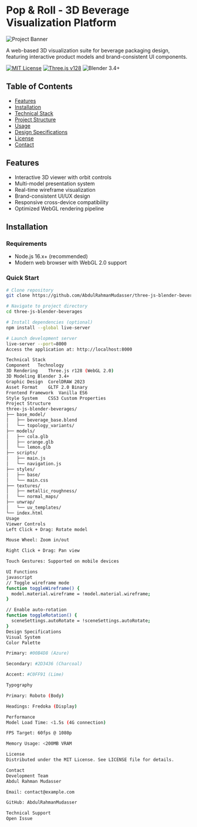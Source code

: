 # Pop & Roll - 3D Beverage Visualization Platform

![Project Banner](./assets/banner.jpg)

A web-based 3D visualization suite for beverage packaging design, featuring interactive product models and brand-consistent UI components.

[![MIT License](https://img.shields.io/badge/License-MIT-blue.svg)](https://opensource.org/licenses/MIT)
[![Three.js v128](https://img.shields.io/badge/Three.js-128.0-000000.svg)](https://threejs.org/)
![Blender 3.4+](https://img.shields.io/badge/Blender-3.4+-orange.svg)

## Table of Contents
- [Features](#features)
- [Installation](#installation)
- [Technical Stack](#technical-stack)
- [Project Structure](#project-structure)
- [Usage](#usage)
- [Design Specifications](#design-specifications)
- [License](#license)
- [Contact](#contact)

## Features
- Interactive 3D viewer with orbit controls
- Multi-model presentation system
- Real-time wireframe visualization
- Brand-consistent UI/UX design
- Responsive cross-device compatibility
- Optimized WebGL rendering pipeline

## Installation

### Requirements
- Node.js 16.x+ (recommended)
- Modern web browser with WebGL 2.0 support

### Quick Start
```bash
# Clone repository
git clone https://github.com/AbdulRahmanMudasser/three-js-blender-beverages.git

# Navigate to project directory
cd three-js-blender-beverages

# Install dependencies (optional)
npm install --global live-server

# Launch development server
live-server --port=8000
Access the application at: http://localhost:8000

Technical Stack
Component	Technology
3D Rendering	Three.js r128 (WebGL 2.0)
3D Modeling	Blender 3.4+
Graphic Design	CorelDRAW 2023
Asset Format	GLTF 2.0 Binary
Frontend Framework	Vanilla ES6
Style System	CSS3 Custom Properties
Project Structure
three-js-blender-beverages/
├── base_model/
│   ├── beverage_base.blend
│   └── topology_variants/
├── models/
│   ├── cola.glb
│   ├── orange.glb
│   └── lemon.glb
├── scripts/
│   ├── main.js
│   └── navigation.js
├── styles/
│   ├── base/
│   └── main.css
├── textures/
│   ├── metallic_roughness/
│   └── normal_maps/
├── unwrap/
│   └── uv_templates/
└── index.html
Usage
Viewer Controls
Left Click + Drag: Rotate model

Mouse Wheel: Zoom in/out

Right Click + Drag: Pan view

Touch Gestures: Supported on mobile devices

UI Functions
javascript
// Toggle wireframe mode
function toggleWireframe() {
  model.material.wireframe = !model.material.wireframe;
}

// Enable auto-rotation
function toggleRotation() {
  sceneSettings.autoRotate = !sceneSettings.autoRotate;
}
Design Specifications
Visual System
Color Palette

Primary: #00B4D8 (Azure)

Secondary: #2D3436 (Charcoal)

Accent: #C0FF91 (Lime)

Typography

Primary: Roboto (Body)

Headings: Fredoka (Display)

Performance
Model Load Time: <1.5s (4G connection)

FPS Target: 60fps @ 1080p

Memory Usage: <200MB VRAM

License
Distributed under the MIT License. See LICENSE file for details.

Contact
Development Team
Abdul Rahman Mudasser

Email: contact@example.com

GitHub: AbdulRahmanMudasser

Technical Support
Open Issue